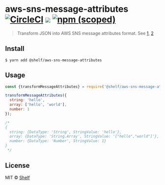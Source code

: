 # aws-sns-message-attributes [![CircleCI](https://circleci.com/gh/shelfio/aws-sns-message-attributes/tree/master.svg?style=svg)](https://circleci.com/gh/shelfio/aws-sns-message-attributes/tree/master) ![](https://img.shields.io/badge/code_style-prettier-ff69b4.svg) [![npm (scoped)](https://img.shields.io/npm/v/@shelf/aws-sns-message-attributes.svg)](https://www.npmjs.com/package/@shelf/aws-sns-message-attributes)

> Transform JSON into AWS SNS message attributes format. See [1](https://docs.aws.amazon.com/sns/latest/dg/sns-message-attributes.html), [2](https://docs.aws.amazon.com/sns/latest/dg/sns-subscription-filter-policies.html)

## Install

```
$ yarn add @shelf/aws-sns-message-attributes
```

## Usage

```js
const {transformMessageAttributes} = require('@shelf/aws-sns-message-attributes');

transformMessageAttributes({
  string: 'hello',
  array: ['hello', 'world'],
  number: 1
});

/*
{
  string: {DataType: 'String', StringValue: 'hello'},
  array: {DataType: 'String.Array', StringValue: '["hello","world"]'},
  number: {DataType: 'Number', StringValue: 1}
}
 */
```

## License

MIT © [Shelf](https://shelf.io)
